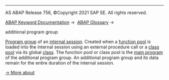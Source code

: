   

* * *

AS ABAP Release 756, ©Copyright 2021 SAP SE. All rights reserved.

[ABAP Keyword Documentation](javascript:call_link\('abenabap.htm'\)) →  [ABAP Glossary](javascript:call_link\('abenabap_glossary.htm'\)) → 

additional program group

[Program group](javascript:call_link\('abenprogram_group_glosry.htm'\) "Glossary Entry") of an [internal session](javascript:call_link\('abeninternal_session_glosry.htm'\) "Glossary Entry"). Created when a [function pool](javascript:call_link\('abenfunction_pool_glosry.htm'\) "Glossary Entry") is loaded into the internal session using an external procedure call or a [class pool](javascript:call_link\('abenclass_pool_glosry.htm'\) "Glossary Entry") via its global [class](javascript:call_link\('abenclass_glosry.htm'\) "Glossary Entry"). The function pool or class pool is the [main program](javascript:call_link\('abenmain_program_glosry.htm'\) "Glossary Entry") of the additional program group. An additional program group and its data remain for the entire duration of the internal session.

[→ More about](javascript:call_link\('abeninternal_session.htm'\))